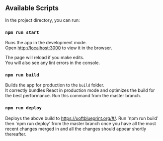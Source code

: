 ## Available Scripts

In the project directory, you can run:

### `npm run start`

Runs the app in the development mode.\
Open [http://localhost:3000](http://localhost:3000) to view it in the browser.

The page will reload if you make edits.\
You will also see any lint errors in the console.

### `npm run build`

Builds the app for production to the `build` folder.\
It correctly bundles React in production mode and optimizes the build for the best performance. Run this command from the master branch.

### `npm run deploy`

Deploys the above build to https://uoftblueprint.org/#/. Run 'npm run build' then 'npm run deploy' from the master branch once you have all the most recent changes merged in and all the changes should appear shortly thereafter.

